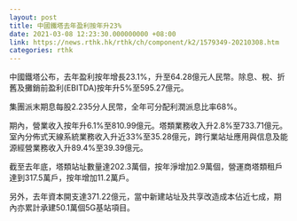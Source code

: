 ```yaml
---
layout: post
title: 中國鐵塔去年盈利按年升23%
date: 2021-03-08 12:23:30.000000000 +08:00
link: https://news.rthk.hk/rthk/ch/component/k2/1579349-20210308.htm
categories: rthk
---
```


中國鐵塔公布，去年盈利按年增長23.1%，升至64.28億元人民幣。除息、稅、折舊及攤銷前盈利(EBITDA)按年升5%至595.27億元。

集團派末期息每股2.235分人民幣，全年可分配利潤派息比率68%。

期內，營業收入按年升6.1%至810.99億元。塔類業務收入升2.8%至733.71億元。室內分佈式天線系統業務收入升近33%至35.28億元，跨行業站址應用與信息及能源經營業務收入升89.4%至39.39億元。

截至去年底，塔類站址數量達202.3萬個，按年淨增加2.9萬個，營運商塔類租戶達到317.5萬戶，按年增加11.2萬戶。

另外，去年資本開支達371.22億元，當中新建站址及共享改造成本佔近七成，期內亦累計承建50.1萬個5G基站項目。

